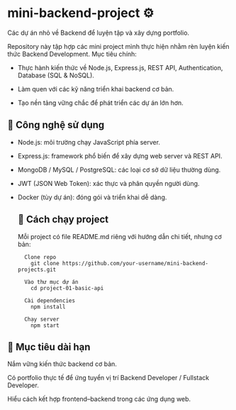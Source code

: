 # mini-backend-project ⚙️

Các dự án nhỏ về Backend để luyện tập và xây dựng portfolio.

Repository này tập hợp các mini project mình thực hiện nhằm rèn luyện kiến thức Backend Development.
Mục tiêu chính:

- Thực hành kiến thức về Node.js, Express.js, REST API, Authentication, Database (SQL & NoSQL).

- Làm quen với các kỹ năng triển khai backend cơ bản.

- Tạo nền tảng vững chắc để phát triển các dự án lớn hơn.

## 🚀 Công nghệ sử dụng

  - Node.js: môi trường chạy JavaScript phía server.
  
  - Express.js: framework phổ biến để xây dựng web server và REST API.
  
  - MongoDB / MySQL / PostgreSQL: các loại cơ sở dữ liệu thường dùng.
  
  - JWT (JSON Web Token): xác thực và phân quyền người dùng.
  
  - Docker (tùy dự án): đóng gói và triển khai dễ dàng.

      ## 📖 Cách chạy project
      
      Mỗi project có file README.md riêng với hướng dẫn chi tiết, nhưng cơ bản:
      
          Clone repo
            git clone https://github.com/your-username/mini-backend-projects.git
            
          Vào thư mục dự án
            cd project-01-basic-api
            
          Cài dependencies
            npm install
            
          Chạy server
            npm start

## 🎯 Mục tiêu dài hạn

Nắm vững kiến thức backend cơ bản.

Có portfolio thực tế để ứng tuyển vị trí Backend Developer / Fullstack Developer.

Hiểu cách kết hợp frontend–backend trong các ứng dụng web.
